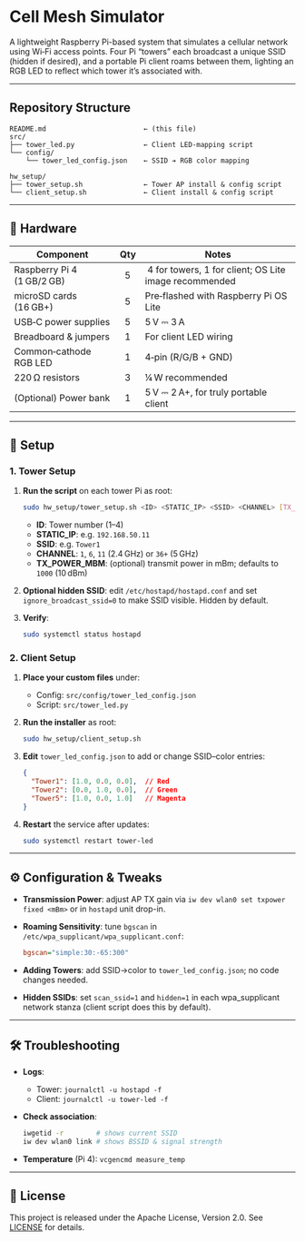 # Cell Mesh Simulator

A lightweight Raspberry Pi-based system that simulates a cellular network using Wi‑Fi access points. Four Pi “towers” each broadcast a unique SSID (hidden if desired), and a portable Pi client roams between them, lighting an RGB LED to reflect which tower it’s associated with.

---

## Repository Structure

```
README.md                        ← (this file)
src/
├── tower_led.py                 ← Client LED-mapping script
└── config/
    └── tower_led_config.json    ← SSID ➔ RGB color mapping

hw_setup/
├── tower_setup.sh               ← Tower AP install & config script
└── client_setup.sh              ← Client install & config script
```

---

## 🔧 Hardware

| Component                  | Qty   | Notes                                                  |
| -------------------------- | ----- | ------------------------------------------------------ |
| Raspberry Pi 4 (1 GB/2 GB) |   5   |  4 for towers, 1 for client; OS Lite image recommended |
| microSD cards (16 GB+)     |   5   | Pre‑flashed with Raspberry Pi OS Lite                  |
| USB‑C power supplies       |   5   | 5 V ⎓ 3 A                                              |
| Breadboard & jumpers       |   1   | For client LED wiring                                  |
| Common‑cathode RGB LED     |   1   | 4‑pin (R/G/B + GND)                                    |
| 220 Ω resistors            |   3   | ¼ W recommended                                        |
| (Optional) Power bank      |   1   | 5 V ⎓ 2 A+, for truly portable client                  |

---

## 🚀 Setup

### 1. Tower Setup

1. **Run the script** on each tower Pi as root:

   ```bash
   sudo hw_setup/tower_setup.sh <ID> <STATIC_IP> <SSID> <CHANNEL> [TX_POWER_MBM]
   ```

   * **ID**: Tower number (1–4)
   * **STATIC\_IP**: e.g. `192.168.50.11`
   * **SSID**: e.g. `Tower1`
   * **CHANNEL**: `1`, `6`, `11` (2.4 GHz) or `36+` (5 GHz)
   * **TX_POWER_MBM**: (optional) transmit power in mBm; defaults to `1000` (10 dBm)

2. **Optional hidden SSID**: edit `/etc/hostapd/hostapd.conf` and set `ignore_broadcast_ssid=0` to make SSID visible.  Hidden by default.

3. **Verify**:

   ```bash
   sudo systemctl status hostapd
   ```

### 2. Client Setup

1. **Place your custom files** under:

   * Config: `src/config/tower_led_config.json`
   * Script: `src/tower_led.py`

2. **Run the installer** as root:

   ```bash
   sudo hw_setup/client_setup.sh
   ```

3. **Edit** `tower_led_config.json` to add or change SSID–color entries:

   ```json
   {
     "Tower1": [1.0, 0.0, 0.0],  // Red
     "Tower2": [0.0, 1.0, 0.0],  // Green
     "Tower5": [1.0, 0.0, 1.0]   // Magenta
   }
   ```

4. **Restart** the service after updates:

   ```bash
   sudo systemctl restart tower-led
   ```

---

## ⚙️ Configuration & Tweaks

* **Transmission Power**: adjust AP TX gain via `iw dev wlan0 set txpower fixed <mBm>` or in `hostapd` unit drop-in.
* **Roaming Sensitivity**: tune `bgscan` in `/etc/wpa_supplicant/wpa_supplicant.conf`:

  ```ini
  bgscan="simple:30:-65:300"
  ```
* **Adding Towers**: add SSID→color to `tower_led_config.json`; no code changes needed.
* **Hidden SSIDs**: set `scan_ssid=1` and `hidden=1` in each wpa\_supplicant network stanza (client script does this by default).

---

## 🛠️ Troubleshooting

* **Logs**:

  * Tower: `journalctl -u hostapd -f`
  * Client: `journalctl -u tower-led -f`
* **Check association**:

  ```bash
  iwgetid -r        # shows current SSID
  iw dev wlan0 link # shows BSSID & signal strength
  ```
* **Temperature** (Pi 4): `vcgencmd measure_temp`

---

## 📜 License

This project is released under the Apache License, Version 2.0. See [LICENSE](LICENSE) for details.
